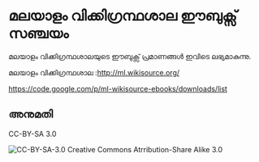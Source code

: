 മലയാളം വിക്കിഗ്രന്ഥശാല ഈബുക്സ് സഞ്ചയം 
=====================================
മലയാളം വിക്കിഗ്രന്ഥശാലയുടെ ഈബുക്സ് പ്രമാണങ്ങൾ ഇവിടെ ലഭ്യമാകുന്നു.

മലയാളം വിക്കിഗ്രന്ഥശാല :http://ml.wikisource.org/

https://code.google.com/p/ml-wikisource-ebooks/downloads/list



## അനുമതി
CC-BY-SA 3.0 

![CC-BY-SA-3.0](http://i.creativecommons.org/l/by-sa/3.0/88x31.png)
Creative Commons Atrribution-Share Alike 3.0 